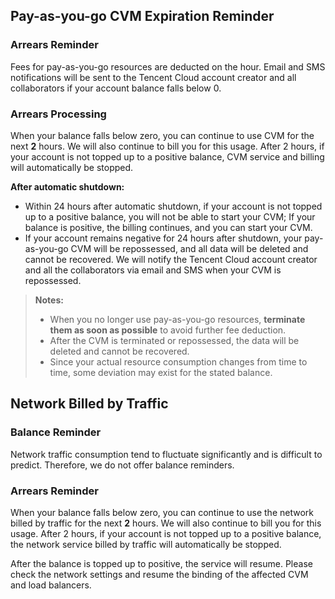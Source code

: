 ## Pay-as-you-go CVM Expiration Reminder
### Arrears Reminder
Fees for pay-as-you-go resources are deducted on the hour. Email and SMS notifications will be sent to the Tencent Cloud account creator and all collaborators if your account balance falls below 0.

### Arrears Processing
When your balance falls below zero, you can continue to use CVM for the next **2** hours. We will also continue to bill you for this usage.
After 2 hours, if your account is not topped up to a positive balance, CVM service and billing will automatically be stopped. 

**After automatic shutdown:**
- Within 24 hours after automatic shutdown, if your account is not topped up to a positive balance, you will not be able to start your CVM; If your balance is positive, the billing continues, and you can start your CVM. 
- If your account remains negative for 24 hours after shutdown, your pay-as-you-go CVM will be repossessed, and all data will be deleted and cannot be recovered.
We will notify the Tencent Cloud account creator and all the collaborators via email and SMS when your CVM is repossessed.

> **Notes:** 
>- When you no longer use pay-as-you-go resources, **terminate them as soon as possible** to avoid further fee deduction.
>- After the CVM is terminated or repossessed, the data will be deleted and cannot be recovered.
>- Since your actual resource consumption changes from time to time, some deviation may exist for the stated balance.

## Network Billed by Traffic
### Balance Reminder
Network traffic consumption tend to fluctuate significantly and is difficult to predict. Therefore, we do not offer balance reminders.

### Arrears Reminder
When your balance falls below zero, you can continue to use the network billed by traffic for the next **2** hours. We will also continue to bill you for this usage. After 2 hours, if your account is not topped up to a positive balance, the network service billed by traffic will automatically be stopped. 

After the balance is topped up to positive, the service will resume. Please check the network settings and resume the binding of the affected CVM and load balancers.


